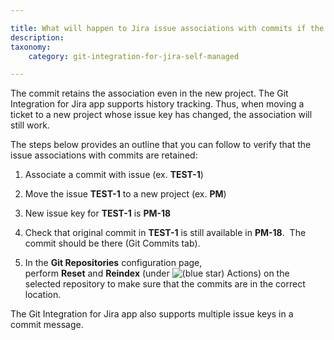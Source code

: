 ```yaml
---

title: What will happen to Jira issue associations with commits if the Jira issue is moved to a new project?
description:
taxonomy:
    category: git-integration-for-jira-self-managed

---
```



The commit retains the association even in the new project. The Git Integration for Jira app supports history tracking. Thus, when moving a ticket to a new project whose issue key has changed, the association will still work.

The steps below provides an outline that you can follow to verify that the issue associations with commits are retained:

1.  Associate a commit with issue (ex. **TEST-1**)
    
2.  Move the issue **TEST-1** to a new project (ex. **PM**)
    
3.  New issue key for **TEST-1** is **PM-18**
    
4.  Check that original commit in **TEST-1** is still available in **PM-18**.  The commit should be there (Git Commits tab).
    
5.  In the **Git Repositories** configuration page, perform **Reset** and **Reindex** (under ![(blue star)](https://bigbrassband.atlassian.net/wiki/s/-1639011364/6452/8b4898d3c114827e64ec143b4fa79bb76a6cfa5b/_/images/icons/emoticons/star_blue.png) Actions) on the selected repository to make sure that the commits are in the correct location.
    

The Git Integration for Jira app also supports multiple issue keys in a commit message.

